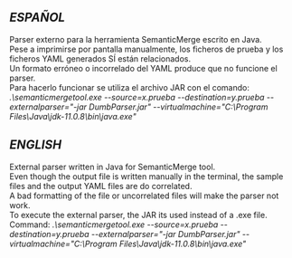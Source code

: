 *ESPAÑOL*  
--------  
Parser externo para la herramienta SemanticMerge escrito en Java.  
Pese a imprimirse por pantalla manualmente, los ficheros de prueba y los ficheros YAML generados SÍ están relacionados.  
Un formato erróneo o incorrelado del YAML produce que no funcione el parser.  
Para hacerlo funcionar se utiliza el archivo JAR con el comando: _.\semanticmergetool.exe  --source=x.prueba --destination=y.prueba --externalparser="-jar DumbParser.jar" --virtualmachine="C:\Program Files\Java\jdk-11.0.8\bin\java.exe"_  
 
 
*ENGLISH*
---------  
External parser written in Java for SemanticMerge tool.  
Even though the output file is written manually in the terminal, the sample files and the output YAML files are do correlated.  
A bad formatting of the file or uncorrelated files will make the parser not work.  
To execute the external parser, the JAR its used instead of a .exe file. Command: _.\semanticmergetool.exe  --source=x.prueba --destination=y.prueba --externalparser="-jar DumbParser.jar" --virtualmachine="C:\Program Files\Java\jdk-11.0.8\bin\java.exe"_  
